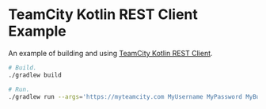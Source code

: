 # TeamCity Kotlin REST Client Example

An example of building and using [TeamCity Kotlin REST Client](https://github.com/JetBrains/teamcity-rest-client).

```bash
# Build.
./gradlew build

# Run.
./gradlew run --args='https://myteamcity.com MyUsername MyPassword MyBuildConfigurationId'
```
